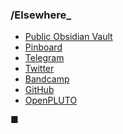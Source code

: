 <!-- Test 
- [foo](000)
-->

### /Elsewhere_

- [Public Obsidian Vault](https://publish.obsidian.md/cp)
- [Pinboard](https://pinboard.in/u:oldtowneast)
- [Telegram](https://t.me/oldtowneast)
- [Twitter](https://twitter.com/oldtowneast)
- [Bandcamp](https://bandcamp.com/oldtowneast/)
- [GitHub](https://github.com/oldtowneast)
- [OpenPLUTO](https://openpluto.com/)

■